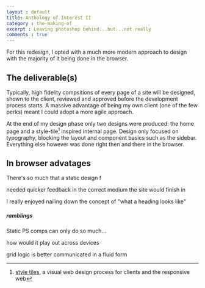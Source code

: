 ```yaml
---
layout : default
title: Anthology of Interest II
category : the-making-of
excerpt : Leaving photoshop behind...but...not really
comments : true
---
```

For this redesign, I opted with a much more modern approach to design with the majority of it being done in the browser.
<!-- /intro -->

## The deliverable(s)
Typically, high fidelity compsitions of every page of a site will be designed, shown to the client, reviewed and approved before the development process starts. A massive advantage of being my own client (one of the few perks) meant I could adopt a more agile approach.

At the end of my design phase only two designs were produced: the home page and a style-tile[^1] inspired internal page. Design only focused on typography, blocking the layout and component basics such as the sidebar. Everything else however was done right then and there in the browser.

## In browser advatages
There's so much that a static design f

needed quicker feedback in the correct medium the site would finish in

I really enjoyed nailing down the concept of "what a heading looks like"

[^1]: [style tiles](http://styletil.es/), a visual web design process for clients and the responsive web

##### ramblings
Static PS comps can only do so much...


how would it play out across devices


grid logic is better communicated in a fluid form